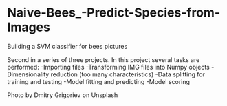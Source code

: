 # Naive-Bees_-Predict-Species-from-Images
Building a SVM classifier for bees pictures

Second in a series of three projects. In this project several tasks are performed:
  -Importing files
  -Transforming IMG files into Numpy objects
  -Dimensionality reduction (too many characteristics)
  -Data splitting for training and testing
  -Model fitting and predicting
  -Model scoring
  
 Photo by Dmitry Grigoriev on Unsplash
